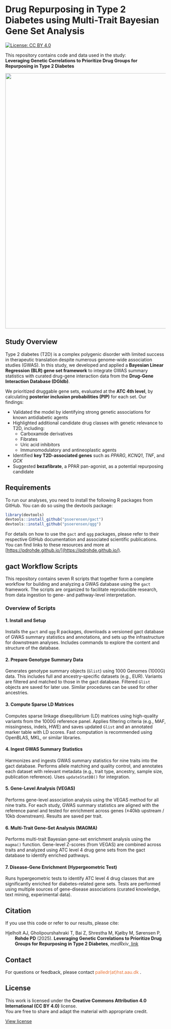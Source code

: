 # Drug Repurposing in Type 2 Diabetes using Multi-Trait Bayesian Gene Set Analysis

[![License: CC BY 4.0](https://img.shields.io/badge/License-CC%20BY%204.0-lightgrey.svg)](https://creativecommons.org/licenses/by/4.0/)

This repository contains code and data used in the study:  
**Leveraging Genetic Correlations to Prioritize Drug Groups for Repurposing in Type 2 Diabetes**
<p align="center">
  <img src="graphics/study_overview.png" style="max-width:100%; height:auto;" width="800" />
</p>

## Study Overview
Type 2 diabetes (T2D) is a complex polygenic disorder with limited success in therapeutic translation despite numerous genome-wide association studies (GWAS). In this study, we developed and applied a **Bayesian Linear Regression (BLR) gene set framework** to integrate GWAS summary statistics with curated drug-gene interaction data from the **Drug-Gene Interaction Database (DGIdb)**.

We prioritized druggable gene sets, evaluated at the **ATC 4th level**, by calculating **posterior inclusion probabilities (PIP)** for each set. Our findings:
- Validated the model by identifying strong genetic associations for known antidiabetic agents
- Highlighted additional candidate drug classes with genetic relevance to T2D, including:
  - Carboxamide derivatives
  - Fibrates
  - Uric acid inhibitors
  - Immunomodulatory and antineoplastic agents  
- Identified **key T2D-associated genes** such as *PPARG*, *KCNQ1*, *TNF*, and *GCK*
- Suggested **bezafibrate**, a PPAR pan-agonist, as a potential repurposing candidate

## Requirements
To run our analyses, you need to install the following R packages from GitHub. You can do so using the devtools package:
```r
library(devtools)
devtools::install_github("psoerensen/gact")
devtools::install_github("psoerensen/qgg")
```

For details on how to use the `gact` and `qgg` packages, please refer to their respective GitHub documentation and associated scientific publications. 
<br>You can find links to these resources and more at [https://pdrohde.github.io/](https://pdrohde.github.io/).

## gact Workflow Scripts

This repository contains seven R scripts that together form a complete workflow for building and analyzing a GWAS database using the `gact` framework. The scripts are organized to facilitate reproducible research, from data ingestion to gene- and pathway-level interpretation.

### Overview of Scripts

#### 1. Install and Setup
Installs the `gact` and `qgg` R packages, downloads a versioned gact database of GWAS summary statistics and annotations, and sets up the infrastructure for downstream analyses. Includes commands to explore the content and structure of the database.

#### 2. Prepare Genotype Summary Data
Generates genotype summary objects (`Glist`) using 1000 Genomes (1000G) data. This includes full and ancestry-specific datasets (e.g., EUR). Variants are filtered and matched to those in the gact database. Filtered `Glist` objects are saved for later use. Similar procedures can be used for other ancestries.

#### 3. Compute Sparse LD Matrices
Computes sparse linkage disequilibrium (LD) matrices using high-quality variants from the 1000G reference panel. Applies filtering criteria (e.g., MAF, missingness, indels, HWE) and saves updated `Glist` and an annotated marker table with LD scores. Fast computation is recommended using OpenBLAS, MKL, or similar libraries.

#### 4. Ingest GWAS Summary Statistics
Harmonizes and ingests GWAS summary statistics for nine traits into the gact database. Performs allele matching and quality control, and annotates each dataset with relevant metadata (e.g., trait type, ancestry, sample size, publication reference). Uses `updateStatDB()` for integration.

#### 5. Gene-Level Analysis (VEGAS)
Performs gene-level association analysis using the VEGAS method for all nine traits. For each study, GWAS summary statistics are aligned with the reference panel and tested for enrichment across genes (±40kb upstream / 10kb downstream). Results are saved per trait.

#### 6. Multi-Trait Gene-Set Analysis (MAGMA)
Performs multi-trait Bayesian gene-set enrichment analysis using the `magma()` function. Gene-level Z-scores (from VEGAS) are combined across traits and analyzed using ATC level 4 drug gene sets from the gact database to identify enriched pathways.

#### 7. Disease-Gene Enrichment (Hypergeometric Test)
Runs hypergeometric tests to identify ATC level 4 drug classes that are significantly enriched for diabetes-related gene sets. Tests are performed using multiple sources of gene-disease associations (curated knowledge, text mining, experimental data).

## Citation
If you use this code or refer to our results, please cite:
<div style="text-indent: -30px; padding-left: 30px;">
<p>Hjelholt AJ, Gholipourshahraki T, Bai Z, Shrestha M, Kjølby M, Sørensen P, <b><span class="my-name">Rohde PD</span></b> (2025). <b>Leveraging Genetic Correlations to Prioritize Drug Groups for Repurposing in Type 2 Diabetes</b>, <em>medRxiv</em>,<a href="https://doi.org/10.1101/2025.06.13.25329590"> link</a> </p>
</div>

## Contact
For questions or feedback, please contact <font color="#E97132">palledr(at)hst.aau.dk</font> .

## License
This work is licensed under the **Creative Commons Attribution 4.0 International (CC BY 4.0)** license.  
You are free to share and adapt the material with appropriate credit.

[View license](https://creativecommons.org/licenses/by/4.0/)